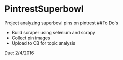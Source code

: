 # PintrestSuperbowl

Project analyzing superbowl pins on pintrest
##To Do's
* Build scraper using selenium and scrapy
* Collect pin images
* Upload to CB for topic analysis

Due: 2/4/2016